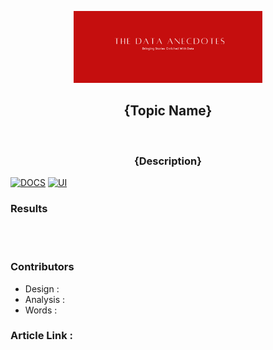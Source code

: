 <p align="center">
        <img src="header.png" width="60%"/>
        <br/>
        <h2 align="center"> {Topic Name} </h2>
        <br/>
        <h3 align="center"> {Description} </h3>
 </p>

[![DOCS](https://img.shields.io/badge/Documentation-see%20docs-green?style=flat-square&logo=appveyor)](Documentation.md) 
  [![UI ](https://img.shields.io/badge/User%20Interface-Link%20to%20UI-orange?style=flat-square&logo=appveyor)](Images/web_app.png)
  
  <h3> Results </h3>
  
  <br/>
  <br/>
  <h3> Contributors </h3>
  <ul>
        <li> Design : </li>
        <li> Analysis : </li>
        <li> Words : </li>
  </ul>

  <h3> Article Link : </h3>
